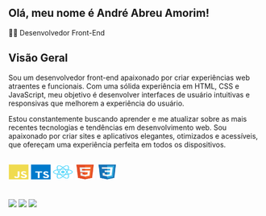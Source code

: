 ## Olá, meu nome é André Abreu Amorim!
👨‍💻 Desenvolvedor Front-End

<h2>Visão Geral</h2>
<p>Sou um desenvolvedor front-end apaixonado por criar experiências web atraentes e funcionais. Com uma sólida experiência em HTML, CSS e JavaScript, meu objetivo é desenvolver interfaces de usuário intuitivas e responsivas que melhorem a experiência do usuário. </p>

<p>Estou constantemente buscando aprender e me atualizar sobre as mais recentes tecnologias e tendências em desenvolvimento web. Sou apaixonado por criar sites e aplicativos elegantes, otimizados e acessíveis, que ofereçam uma experiência perfeita em todos os dispositivos.</p>

<div style="display: inline_block"><br>
  <img align="center" alt="de-Js" height="30" width="40" src="https://raw.githubusercontent.com/devicons/devicon/master/icons/javascript/javascript-plain.svg">
  <img align="center" alt="de-Ts" height="30" width="40" src="https://raw.githubusercontent.com/devicons/devicon/master/icons/typescript/typescript-plain.svg">
  <img align="center" alt="de-React" height="30" width="40" src="https://raw.githubusercontent.com/devicons/devicon/master/icons/react/react-original.svg">
  <img align="center" alt="de-HTML" height="30" width="40" src="https://raw.githubusercontent.com/devicons/devicon/master/icons/html5/html5-original.svg">
  <img align="center" alt="de-CSS" height="30" width="40" src="https://raw.githubusercontent.com/devicons/devicon/master/icons/css3/css3-original.svg">
</div>

#

<div> 
  <a href="https://www.instagram.com/andre.abreuu/" target="_blank"><img src="https://img.shields.io/badge/-Instagram-%23E4405F?style=for-the-badge&logo=instagram&logoColor=white" target="_blank"></a>
  <a href = "mailto:andreabreugaropaba@gmail.com"><img src="https://img.shields.io/badge/-Gmail-%23333?style=for-the-badge&logo=gmail&logoColor=white" target="_blank"></a>
  <a href="https://www.linkedin.com/in/andr%C3%A9-abreu-amorim-717b70235/" target="_blank"><img src="https://img.shields.io/badge/-LinkedIn-%230077B5?style=for-the-badge&logo=linkedin&logoColor=white" target="_blank"></a> 
  
</div>
